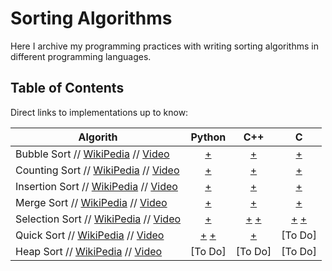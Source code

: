 # Sorting Algorithms
Here I archive my programming practices with writing sorting algorithms in different programming languages.    

## Table of Contents
Direct links to implementations up to know:   
    
| Algorith          | Python | C++ | C |
|-------------------|:------:|:---:|:---:|
|Bubble Sort // [WikiPedia](https://en.wikipedia.org/wiki/Bubble_sort) // [Video](https://www.youtube.com/watch?v=P00xJgWzz2c&list=PL89B61F78B552C1AB&index=2)| [+](https://github.com/h4med/Sorting-Algorithms/blob/main/Python/bubble_sort.py) | [+](https://github.com/h4med/Sorting-Algorithms/blob/main/C%2B%2B/bubble_sort.cpp) |[+](https://github.com/h4med/Sorting-Algorithms/blob/main/C/bubble_sort.c) 
|Counting Sort // [WikiPedia](https://en.wikipedia.org/wiki/Counting_sort) // [Video](https://www.youtube.com/watch?v=7zuGmKfUt7s)| [+](https://github.com/h4med/Sorting-Algorithms/blob/main/Python/counting_sort.py) | [+](https://github.com/h4med/Sorting-Algorithms/blob/main/C%2B%2B/counting_sort.cpp) | [+](https://github.com/h4med/Sorting-Algorithms/blob/main/C/counting_sort.c)
|Insertion Sort // [WikiPedia](http://en.wikipedia.org/wiki/Insertion_sort) // [Video](https://www.youtube.com/watch?v=c4BRHC7kTaQ&index=2&list=PL89B61F78B552C1AB)| [+](https://github.com/h4med/Sorting-Algorithms/blob/main/Python/insertion_sort.py) | [+](https://github.com/h4med/Sorting-Algorithms/blob/main/C%2B%2B/insertion_sort.cpp) |[+](https://github.com/h4med/Sorting-Algorithms/blob/main/C/insertion_sort.c)
|Merge Sort // [WikiPedia](http://en.wikipedia.org/wiki/Merge_sort) // [Video](https://www.youtube.com/watch?v=GCae1WNvnZM&index=3&list=PL89B61F78B552C1AB)| [+](https://github.com/h4med/Sorting-Algorithms/blob/main/Python/merge_sort.py) |[+](https://github.com/h4med/Sorting-Algorithms/blob/main/C++/merge_sort_recursive.cpp)|[+](https://github.com/h4med/Sorting-Algorithms/blob/main/C/merge_sort_recursive.c)
|Selection Sort // [WikiPedia](http://en.wikipedia.org/wiki/Selection_sort) // [Video](https://www.youtube.com/watch?v=6nDMgr0-Yyo&index=8&list=PL89B61F78B552C1AB)| [+](https://github.com/h4med/Sorting-Algorithms/blob/main/Python/selection_sort.py) | [+](https://github.com/h4med/Sorting-Algorithms/blob/main/C++/selection_sort.cpp) [+](https://github.com/h4med/Sorting-Algorithms/blob/main/C++/selection_sort_2.cpp) |[+](https://github.com/h4med/Sorting-Algorithms/blob/main/C/selection_sort.c) [+](https://github.com/h4med/Sorting-Algorithms/blob/main/C/selection_sort_2.c) |
|Quick Sort // [WikiPedia](https://en.wikipedia.org/wiki/Quicksort) // [Video](https://www.youtube.com/watch?v=y_G9BkAm6B8&index=4&list=PL89B61F78B552C1AB)|[+](https://github.com/h4med/Sorting-Algorithms/blob/main/Python/quick_sort.py) [+](https://github.com/h4med/Sorting-Algorithms/blob/main/Python/quick_sort_2.py)| [+](https://github.com/h4med/Sorting-Algorithms/blob/main/Python/quick_sort.) |[To Do] |
|Heap Sort // [WikiPedia](https://en.wikipedia.org/wiki/Heapsort) // [Video](https://www.youtube.com/watch?v=2DmK_H7IdTo)|[To Do]| [To Do] |[To Do] |